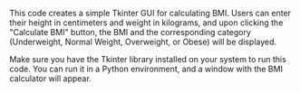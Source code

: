 This code creates a simple Tkinter GUI for calculating BMI. Users can enter their height in centimeters and weight in kilograms, and upon clicking the "Calculate BMI" button, the BMI and the corresponding category (Underweight, Normal Weight, Overweight, or Obese) will be displayed.

Make sure you have the Tkinter library installed on your system to run this code. You can run it in a Python environment, and a window with the BMI calculator will appear.
